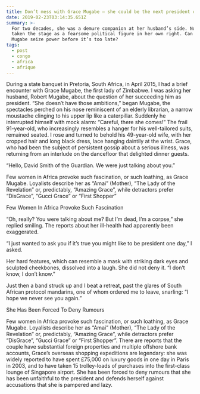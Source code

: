 ```yaml
---
title: Don’t mess with Grace Mugabe – she could be the next president of Zimbabwe
date: 2019-02-23T03:14:35.651Z
summary: >-
  For two decades, she was a demure companion at her husband’s side. Now she has
  taken the stage as a fearsome political figure in her own right. Can Grace
  Mugabe seize power before it’s too late?
tags:
  - post
  - congo
  - africa
  - afrique
---
```

During a state banquet in Pretoria, South Africa, in April 2015, I had a brief encounter with Grace Mugabe, the first lady of Zimbabwe. I was asking her husband, Robert Mugabe, about the question of her succeeding him as president. “She doesn’t have those ambitions,” began Mugabe, the spectacles perched on his nose reminiscent of an elderly librarian, a narrow moustache clinging to his upper lip like a caterpillar. Suddenly he interrupted himself with mock alarm: “Careful, there she comes!” The frail 91-year-old, who increasingly resembles a hanger for his well-tailored suits, remained seated. I rose and turned to behold his 49-year-old wife, with her cropped hair and long black dress, lace hanging daintily at the wrist. Grace, who had been the subject of persistent gossip about a serious illness, was returning from an interlude on the dancefloor that delighted dinner guests.





“Hello, David Smith of the Guardian. We were just talking about you.”



Few women in Africa provoke such fascination, or such loathing, as Grace Mugabe. Loyalists describe her as “Amai” (Mother), “The Lady of the Revelation” or, predictably, “Amazing Grace”, while detractors prefer “DisGrace”, “Gucci Grace” or “First Shopper”

Few Women In Africa Provoke Such Fascination

“Oh, really? You were talking about me? But I’m dead, I’m a corpse,” she replied smiling. The reports about her ill-health had apparently been exaggerated.

“I just wanted to ask you if it’s true you might like to be president one day,” I asked.

Her hard features, which can resemble a mask with striking dark eyes and sculpted cheekbones, dissolved into a laugh. She did not deny it. “I don’t know, I don’t know.”

Just then a band struck up and I beat a retreat, past the glares of South African protocol mandarins, one of whom ordered me to leave, snarling: “I hope we never see you again.”

She Has Been Forced To Deny Rumours

Few women in Africa provoke such fascination, or such loathing, as Grace Mugabe. Loyalists describe her as “Amai” (Mother), “The Lady of the Revelation” or, predictably, “Amazing Grace”, while detractors prefer “DisGrace”, “Gucci Grace” or “First Shopper”. There are reports that the couple have substantial foreign properties and multiple offshore bank accounts, Grace’s overseas shopping expeditions are legendary: she was widely reported to have spent £75,000 on luxury goods in one day in Paris in 2003, and to have taken 15 trolley-loads of purchases into the first-class lounge of Singapore airport. She has been forced to deny rumours that she has been unfaithful to the president and defends herself against accusations that she is pampered and lazy.
